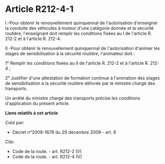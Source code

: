 # Article R212-4-1

I.-Pour obtenir le renouvellement quinquennal de l'autorisation d'enseigner la conduite des véhicules à moteur d'une
catégorie donnée et la sécurité routière, l'enseignant doit remplir les conditions fixées au I de l'article R. 212-2 et à
l'article R. 212-4.

II.-Pour obtenir le renouvellement quinquennal de l'autorisation d'animer les stages de sensibilisation à la sécurité
routière, l'animateur doit : 

1° Remplir les conditions fixées au II de l'article R. 212-2 et à l'article R. 212-4 ; 

2° Justifier d'une attestation de formation continue à l'animation des stages de sensibilisation à la sécurité routière
délivrée par le ministre chargé des transports. 

Un arrêté du ministre chargé des transports précise les conditions d'application du présent article.

**Liens relatifs à cet article**

_Créé par_:

  - Décret n°2009-1678 du 29 décembre 2009 - art. 8

_Cite_:

  - Code de la route. - art. R212-2 (V)
  - Code de la route. - art. R212-4 (V)
